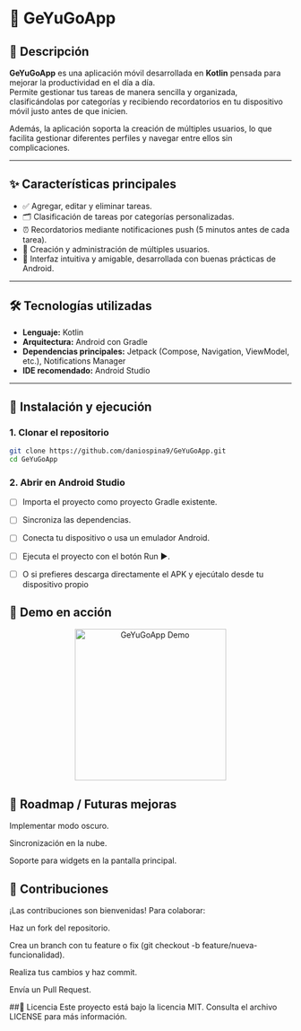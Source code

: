 # 📌 GeYuGoApp

## 📖 Descripción
**GeYuGoApp** es una aplicación móvil desarrollada en **Kotlin** pensada para mejorar la productividad en el día a día.  
Permite gestionar tus tareas de manera sencilla y organizada, clasificándolas por categorías y recibiendo recordatorios en tu dispositivo móvil justo antes de que inicien.  

Además, la aplicación soporta la creación de múltiples usuarios, lo que facilita gestionar diferentes perfiles y navegar entre ellos sin complicaciones.

---

## ✨ Características principales
- ✅ Agregar, editar y eliminar tareas.
- 🗂️ Clasificación de tareas por categorías personalizadas.
- ⏰ Recordatorios mediante notificaciones push (5 minutos antes de cada tarea).
- 👥 Creación y administración de múltiples usuarios.
- 📱 Interfaz intuitiva y amigable, desarrollada con buenas prácticas de Android.

---

## 🛠️ Tecnologías utilizadas
- **Lenguaje:** Kotlin  
- **Arquitectura:** Android con Gradle  
- **Dependencias principales:** Jetpack (Compose, Navigation, ViewModel, etc.), Notifications Manager  
- **IDE recomendado:** Android Studio  

---

## 🚀 Instalación y ejecución

### 1. Clonar el repositorio
```bash
git clone https://github.com/daniospina9/GeYuGoApp.git
cd GeYuGoApp
```
### 2. Abrir en Android Studio

- [ ] Importa el proyecto como proyecto Gradle existente.

- [ ] Sincroniza las dependencias.

- [ ] Conecta tu dispositivo o usa un emulador Android.

- [ ] Ejecuta el proyecto con el botón Run ▶️.

- [ ] O si prefieres descarga directamente el APK y ejecútalo desde tu dispositivo propio

## 🎥 Demo en acción

<p align="center">
  <img src="assets/demo_hd.gif" alt="GeYuGoApp Demo" width="270"/>
</p>

## 🔮 Roadmap / Futuras mejoras

 Implementar modo oscuro.

 Sincronización en la nube.

 Soporte para widgets en la pantalla principal.


## 🤝 Contribuciones
¡Las contribuciones son bienvenidas!
Para colaborar:

Haz un fork del repositorio.

Crea un branch con tu feature o fix (git checkout -b feature/nueva-funcionalidad).

Realiza tus cambios y haz commit.

Envía un Pull Request.

##📜 Licencia
Este proyecto está bajo la licencia MIT.
Consulta el archivo LICENSE para más información.

